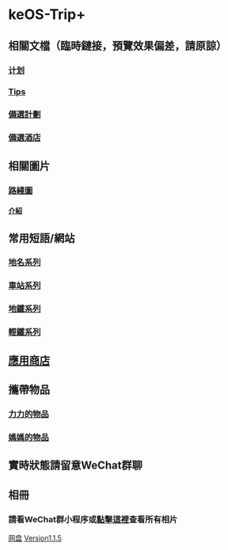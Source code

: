 # keOS-Trip+
## 相關文檔（臨時鏈接，預覽效果偏差，請原諒）
### [计划](./plan/choose "詳細的旅行計劃")
### [Tips](./tips "一些tips，例如港鐵特惠站")
### [備選計劃](./plan/spare-plan)
### [備選酒店](./plan/spare-hotel)
## 相關圖片
### [路綫圖](./mtrroutemap "港鐵路綫圖")
#### [介紹](./pic)
## 常用短語/網站
### [地名系列](./words#地名系列 "地名系列")
### [車站系列](./words#車站系列 "車站系列")
### [地鐵系列](./words#地鐵系列 "地鐵系列")
### [輕鐵系列](./words#輕鐵系列 "輕鐵系列")
## [應用商店](./app)
## 攜帶物品
### [力力的物品](./things#力力的物品)
### [媽媽的物品](./things#媽媽的物品)
## 實時狀態請留意WeChat群聊
## 相冊
### 請看WeChat群小程序或[點擊這裡](https://cloud.keliyan.top/photo)查看所有相片
[网盘](https://cloud.keliyan.top)
[Version1.1.5](./log)